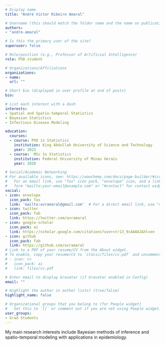```yaml
---
# Display name
title: "André Victor Ribeiro Amaral"

# Username (this should match the folder name and the name on publications)
authors:
- "andre-amaral"

# Is this the primary user of the site?
superuser: false

# Role/position (e.g., Professor of Artificial Intelligence)
role: PhD student

# Organizations/Affiliations
organizations:
- name: 
  url: ""

# Short bio (displayed in user profile at end of posts)
bio: 

# List each interest with a dash
interests:
- Spatial and Spatio-temporal Statistics
- Bayesian Statistics
- Infectious Disease Modeling

education:
  courses:
  - course: PhD in Statistics
    institution: King Abdullah University of Science and Technology
    year: 2023
  - course:  MSc in Statistics
    institution: Federal University of Minas Gerais
    year: 2020

# Social/Academic Networking
# For available icons, see: https://wowchemy.com/docs/page-builder/#icons
#   For an email link, use "fas" icon pack, "envelope" icon, and a link in the
#   form "mailto:your-email@example.com" or "#contact" for contact widget.
social:
- icon: envelope
  icon_pack: fas
  link: 'mailto:avramaral@gmail.com'  # For a direct email link, use "mailto:test@example.org".
- icon: twitter
  icon_pack: fab
  link: https://twitter.com/avramaral
- icon: google-scholar
  icon_pack: ai
  link: https://scholar.google.com/citations?user=tr13_9cAAAAJ&hl=en
- icon: github
  icon_pack: fab
  link: https://github.com/avramaral
# Link to a PDF of your resume/CV from the About widget.
# To enable, copy your resume/CV to `static/files/cv.pdf` and uncomment the lines below.
# - icon: cv
#   icon_pack: ai
#   link: files/cv.pdf

# Enter email to display Gravatar (if Gravatar enabled in Config)
email: ""

# Highlight the author in author lists? (true/false)
highlight_name: false

# Organizational groups that you belong to (for People widget)
#   Set this to `[]` or comment out if you are not using People widget.
user_groups:
- Grad Students
---
```


My main research interests include Bayesian methods of inference and spatio-temporal modeling with applications in epidemiology.

